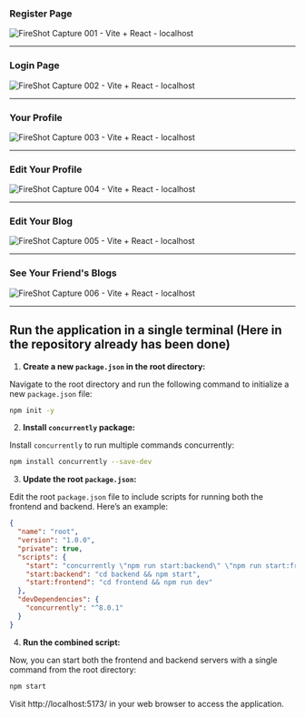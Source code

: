 ### Register Page
![FireShot Capture 001 - Vite + React - localhost](https://github.com/user-attachments/assets/2b5622a1-3b3d-4c79-85c6-d8bb80562bbf)
***
### Login Page
![FireShot Capture 002 - Vite + React - localhost](https://github.com/user-attachments/assets/0ca0e149-8291-494e-88e7-9808519252ac) 
***
### Your Profile
![FireShot Capture 003 - Vite + React - localhost](https://github.com/user-attachments/assets/3e8df9ec-41b8-4817-aded-da8919d5f31b) 
***
### Edit Your Profile
![FireShot Capture 004 - Vite + React - localhost](https://github.com/user-attachments/assets/eb6ac03a-c118-4ba3-8a75-ddd678fecb53) 
***
### Edit Your Blog
![FireShot Capture 005 - Vite + React - localhost](https://github.com/user-attachments/assets/9c6f3d9b-7217-4ded-bb91-be91d902274c) 
***
### See Your Friend's Blogs
![FireShot Capture 006 - Vite + React - localhost](https://github.com/user-attachments/assets/603002ee-40f8-4af6-8602-dd64c9a205ee)

***
## Run the application in a single terminal (Here in the repository already has been done)

1. **Create a new `package.json` in the root directory:**

Navigate to the root directory and run the following command to initialize a new `package.json` file:

```sh
npm init -y
```

2. **Install `concurrently` package:**

Install `concurrently` to run multiple commands concurrently:

```sh
npm install concurrently --save-dev
```

3. **Update the root `package.json`:**

Edit the root `package.json` file to include scripts for running both the frontend and backend. Here’s an example:

```json
{
  "name": "root",
  "version": "1.0.0",
  "private": true,
  "scripts": {
    "start": "concurrently \"npm run start:backend\" \"npm run start:frontend\"",
    "start:backend": "cd backend && npm start",
    "start:frontend": "cd frontend && npm run dev"
  },
  "devDependencies": {
    "concurrently": "^8.0.1"
  }
}
```

4. **Run the combined script:**

Now, you can start both the frontend and backend servers with a single command from the root directory:

```sh
npm start
```

Visit http://localhost:5173/ in your web browser to access the application.
